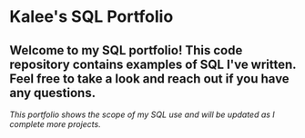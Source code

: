 # Kalee's SQL Portfolio
## Welcome to my SQL portfolio! This code repository contains examples of SQL I've written. Feel free to take a look and reach out if you have any questions.
*This portfolio shows the scope of my SQL use and will be updated as I complete more projects.*
